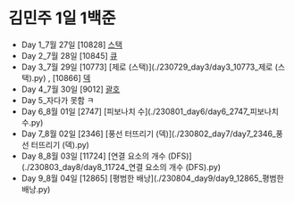 # 김민주 1일 1백준

-   Day 1_7월 27일 [10828] [스택](./230727_day1/day1_10828_스택.py)
-   Day 2_7월 28일 [10845] [큐](./230728_day2/day2_10845_큐.py)
-   Day 3_7월 29일 [10773] [제로 (스택)](./230729_day3/day3_10773_제로 (스택).py) , [10866] [덱](./230729_day3/day3_10866_덱.py)
-   Day 4_7월 30일 [9012] [괄호](./230730_day4/day4_9012_괄호.py)
-   Day 5_자다가 못함 ㅋ
-   Day 6_8월 01일 [2747] [피보나치 수](./230801_day6/day6_2747_피보나치 수.py)
-   Day 7_8월 02일 [2346] [풍선 터뜨리기 (덱)](./230802_day7/day7_2346_풍선 터뜨리기 (덱).py)
-   Day 8_8월 03일 [11724] [연결 요소의 개수 (DFS)](./230803_day8/day8_11724_연결 요소의 개수 (DFS).py)
-   Day 9_8월 04일 [12865] [평범한 배낭](./230804_day9/day9_12865_평범한 배낭.py)
